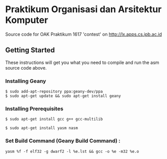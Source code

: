 # Praktikum Organisasi dan Arsitektur Komputer

Source code for OAK Praktikum 1617 'contest' on http://lx.apps.cs.ipb.ac.id

## Getting Started

These instructions will get you what you need to compile and run the asm source code above. 

### Installing Geany
```
$ sudo add-apt-repository ppa:geany-dev/ppa
$ sudo apt-get update && sudo apt-get install geany
```
### Installing Prerequisites
```
$ sudo apt-get install gcc g++ gcc-multilib

$ sudo apt-get install yasm nasm
```

### Set Build Command (Geany Build Command) :
```
yasm %f -f elf32 -g dwarf2 -l %e.lst && gcc -o %e -m32 %e.o
```
